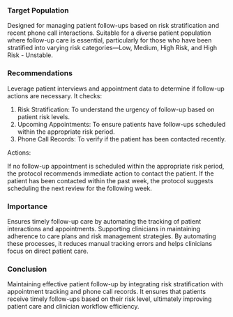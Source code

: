### Target Population
Designed for managing patient follow-ups based on risk stratification and recent phone call interactions. Suitable for a diverse patient population where follow-up care is essential, particularly for those who have been stratified into varying risk categories—Low, Medium, High Risk, and High Risk - Unstable.
### Recommendations
Leverage patient interviews and appointment data to determine if follow-up actions are necessary. It checks:

1. Risk Stratification: To understand the urgency of follow-up based on patient risk levels.
2. Upcoming Appointments: To ensure patients have follow-ups scheduled within the appropriate risk period.
3. Phone Call Records: To verify if the patient has been contacted recently.
 
Actions:

If no follow-up appointment is scheduled within the appropriate risk period, the protocol recommends immediate action to contact the patient.
If the patient has been contacted within the past week, the protocol suggests scheduling the next review for the following week.
### Importance
Ensures timely follow-up care by automating the tracking of patient interactions and appointments. Supporting clinicians in maintaining adherence to care plans and risk management strategies. By automating these processes, it reduces manual tracking errors and helps clinicians focus on direct patient care.
### Conclusion
Maintaining effective patient follow-up by integrating risk stratification with appointment tracking and phone call records. It ensures that patients receive timely follow-ups based on their risk level, ultimately improving patient care and clinician workflow efficiency. 
